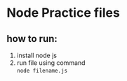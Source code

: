 # Node Practice files
## how to run:
1. install node js
2. run file using command  
    `node filename.js`